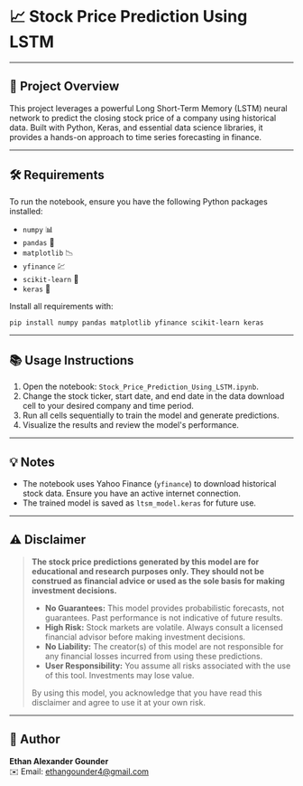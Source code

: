 # 📈 Stock Price Prediction Using LSTM

---

## 🚀 Project Overview
This project leverages a powerful Long Short-Term Memory (LSTM) neural network to predict the closing stock price of a company using historical data. Built with Python, Keras, and essential data science libraries, it provides a hands-on approach to time series forecasting in finance.

---

## 🛠️ Requirements
To run the notebook, ensure you have the following Python packages installed:

- `numpy` 📊
- `pandas` 🐼
- `matplotlib` 📉
- `yfinance` 💹
- `scikit-learn` 🧪
- `keras` 🤖

Install all requirements with:
```bash
pip install numpy pandas matplotlib yfinance scikit-learn keras
```

---

## 📚 Usage Instructions
1. Open the notebook: `Stock_Price_Prediction_Using_LSTM.ipynb`.
2. Change the stock ticker, start date, and end date in the data download cell to your desired company and time period.
3. Run all cells sequentially to train the model and generate predictions.
4. Visualize the results and review the model's performance.

---

## 💡 Notes
- The notebook uses Yahoo Finance (`yfinance`) to download historical stock data. Ensure you have an active internet connection.
- The trained model is saved as `ltsm_model.keras` for future use.

---

## ⚠️ Disclaimer
> **The stock price predictions generated by this model are for educational and research purposes only. They should not be construed as financial advice or used as the sole basis for making investment decisions.**
>
> - **No Guarantees:** This model provides probabilistic forecasts, not guarantees. Past performance is not indicative of future results.
> - **High Risk:** Stock markets are volatile. Always consult a licensed financial advisor before making investment decisions.
> - **No Liability:** The creator(s) of this model are not responsible for any financial losses incurred from using these predictions.
> - **User Responsibility:** You assume all risks associated with the use of this tool. Investments may lose value.
>
> By using this model, you acknowledge that you have read this disclaimer and agree to use it at your own risk.

---

## 👤 Author
**Ethan Alexander Gounder**  
✉️ Email: [ethangounder4@gmail.com](mailto:ethangounder4@gmail.com)
